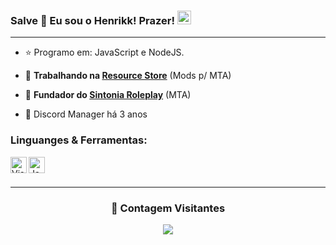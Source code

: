 ### Salve 🤙 Eu sou o Henrikk! Prazer! <img src="https://github.com/darshanr27/darshanr27/blob/master/Assets/Hi.gif" width="22px">

---

- ⭐ Programo em: JavaScript e NodeJS.

- 🔭 **Trabalhando na [Resource Store](https://discord.gg/S5EX5wwAcH)** (Mods p/ MTA)
- 🎃 **Fundador do [Sintonia Roleplay](https://discord.gg/QXFTenxN29)** (MTA)
- 🛒 Discord Manager há 3 anos


<h3 align="left">Linguanges & Ferramentas:</h3>
<img align="left" alt="Visual Studio Code" width="26px" src="https://github.com/darshanr27/darshanr27/blob/master/Assets/visual-studio-code.png" />
<img align="left" alt="JavaScript" width="26px" src="https://github.com/darshanr27/darshanr27/blob/master/Assets/javascript.png" />
<br />

<br />

---
<div align=center>
  <h3><b>📍 Contagem Visitantes</b></h3>
</div>

<p align="center" >   
  <img src="https://profile-counter.glitch.me/kkhenri/count.svg" />  
</p>
